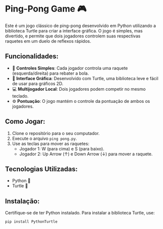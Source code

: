 # Ping-Pong Game 🎮

Este é um jogo clássico de ping-pong desenvolvido em Python utilizando a biblioteca Turtle para criar a interface gráfica. O jogo é simples, mas divertido, e permite que dois jogadores controlem suas respectivas raquetes em um duelo de reflexos rápidos.

## Funcionalidades:
- 🎯 **Controles Simples**: Cada jogador controla uma raquete (esquerda/direita) para rebater a bola.
- 🏓 **Interface Gráfica**: Desenvolvido com Turtle, uma biblioteca leve e fácil de usar para gráficos 2D.
- 💻 **Multijogador Local**: Dois jogadores podem competir no mesmo teclado.
- ⚙️ **Pontuação**: O jogo mantém o controle da pontuação de ambos os jogadores.

## Como Jogar:
1. Clone o repositório para o seu computador.
2. Execute o arquivo `ping pong.py`.
3. Use as teclas para mover as raquetes:
   - Jogador 1: W (para cima) e S (para baixo).
   - Jogador 2: Up Arrow (↑) e Down Arrow (↓) para mover a raquete.

## Tecnologias Utilizadas:
- Python 🐍
- Turtle 🐢

## Instalação:
Certifique-se de ter Python instalado. Para instalar a biblioteca Turtle, use:
```bash
pip install PythonTurtle
